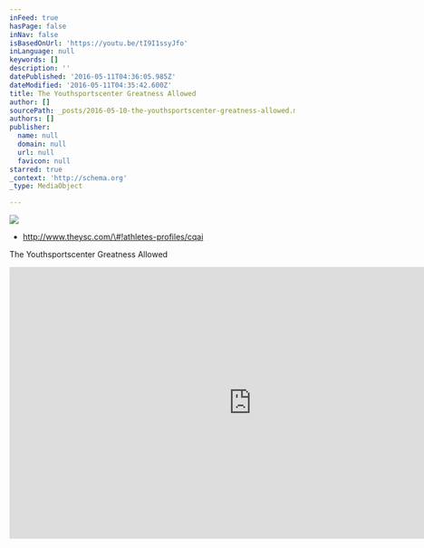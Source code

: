 ```yaml
---
inFeed: true
hasPage: false
inNav: false
isBasedOnUrl: 'https://youtu.be/tI9I1ssyJfo'
inLanguage: null
keywords: []
description: ''
datePublished: '2016-05-11T04:36:05.985Z'
dateModified: '2016-05-11T04:35:42.600Z'
title: The Youthsportscenter Greatness Allowed
author: []
sourcePath: _posts/2016-05-10-the-youthsportscenter-greatness-allowed.md
authors: []
publisher:
  name: null
  domain: null
  url: null
  favicon: null
starred: true
_context: 'http://schema.org'
_type: MediaObject

---
```

![](https://s3-us-west-2.amazonaws.com/the-grid-img/p/0e2a0e273a60e18c84ccfeba87b19de0c53b80bc.png)

* http://www.theysc.com/\#!athletes-profiles/cqai

The Youthsportscenter Greatness Allowed

<iframe src="https://cdn.embedly.com/widgets/media.html?url=https://ipv4.google.com/sorry/IndexRedirect?continue=https://www.youtube.com/watch?v=tI9I1ssyJfo&amp;feature=youtu.be&amp;q=CGMSBDbMFPkY6bnGuQUiGQDxp4NLVlqx1rMZzC7OX4nfjhiioCYZ5a0&amp;src=http://www.youtube.com/embed/None&amp;type=text/html&amp;key=b7d04c9b404c499eba89ee7072e1c4f7&amp;schema=google" width="854" height="480" scrolling="no" frameborder="0" allowfullscreen="" style=""></iframe>